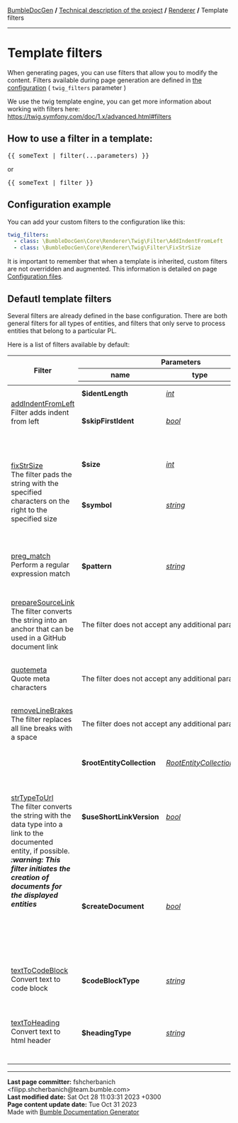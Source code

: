<embed> <a href="/docs/README.md">BumbleDocGen</a> <b>/</b> <a href="/docs/tech/readme.md">Technical description of the project</a> <b>/</b> <a href="/docs/tech/3.renderer/readme.md">Renderer</a> <b>/</b> Template filters<hr> </embed>

<embed> <h1>Template filters</h1> </embed>

When generating pages, you can use filters that allow you to modify the content.
Filters available during page generation are defined in <a href='/docs/tech/1.configuration/readme.md'>the configuration</a> ( `twig_filters` parameter )

We use the twig template engine, you can get more information about working with filters here: https://twig.symfony.com/doc/1.x/advanced.html#filters


<embed> <h2>How to use a filter in a template:</h2> </embed>

<pre>&#123;&#123; someText | filter(...parameters) &#125;&#125;</pre>

or

<pre>&#123;&#123; someText | filter &#125;&#125;</pre>


<embed> <h2>Configuration example</h2> </embed>

You can add your custom filters to the configuration like this:

```yaml
twig_filters:
  - class: \BumbleDocGen\Core\Renderer\Twig\Filter\AddIndentFromLeft
  - class: \BumbleDocGen\Core\Renderer\Twig\Filter\FixStrSize
```

It is important to remember that when a template is inherited, custom filters are not overridden and augmented.
This information is detailed on page <a href="/docs/tech/1.configuration/readme.md">Configuration files</a>.

<embed> <h2>Defautl template filters</h2> </embed>

Several filters are already defined in the base configuration.
There are both general filters for all types of entities, and filters that only serve to process entities that belong to a particular PL.

Here is a list of filters available by default:

<table>
    <thead>
    <tr>
        <th rowspan="3">Filter</th>
        <th colspan="3">Parameters</th>
    </tr>
    <tr>
        <th>name</th>
        <th>type</th>
        <th>description</th>
    </tr>
    <tr>
        <th colspan="4"></th>
    </tr>
    </thead>
    <tbody>
                                        <tr>
                                                        <td rowspan="5">
                        <a href="/docs/tech/3.renderer/classes/AddIndentFromLeft.md">addIndentFromLeft</a><br>
                                                Filter adds indent from left
                                            </td>
                                                </tr>
                            <tr>
                    <td colspan="3"></td>
                </tr>
                                <tr>
                                    <td>
                        <b>$identLength</b>
                    </td>
                    <td>
                        <i><a href='https://www.php.net/manual/en/language.types.integer.php'>int</a></i>
                    </td>
                    <td>Indent size</td>
                            </tr>
                            <tr>
                    <td colspan="3"></td>
                </tr>
                                <tr>
                                    <td>
                        <b>$skipFirstIdent</b>
                    </td>
                    <td>
                        <i><a href='https://www.php.net/manual/en/language.types.boolean.php'>bool</a></i>
                    </td>
                    <td>Skip indent for first line in text or not</td>
                            </tr>
                                        <tr>
                <td colspan="4">&nbsp;</td>
            </tr>
                                                <tr>
                                                        <td rowspan="5">
                        <a href="/docs/tech/3.renderer/classes/FixStrSize.md">fixStrSize</a><br>
                                                The filter pads the string with the specified characters on the right to the specified size
                                            </td>
                                                </tr>
                            <tr>
                    <td colspan="3"></td>
                </tr>
                                <tr>
                                    <td>
                        <b>$size</b>
                    </td>
                    <td>
                        <i><a href='https://www.php.net/manual/en/language.types.integer.php'>int</a></i>
                    </td>
                    <td>Required string size</td>
                            </tr>
                            <tr>
                    <td colspan="3"></td>
                </tr>
                                <tr>
                                    <td>
                        <b>$symbol</b>
                    </td>
                    <td>
                        <i><a href='https://www.php.net/manual/en/language.types.string.php'>string</a></i>
                    </td>
                    <td>The character to be used to complete the string</td>
                            </tr>
                                        <tr>
                <td colspan="4">&nbsp;</td>
            </tr>
                                                <tr>
                                                        <td rowspan="3">
                        <a href="/docs/tech/3.renderer/classes/PregMatch.md">preg_match</a><br>
                                                Perform a regular expression match
                                            </td>
                                                </tr>
                            <tr>
                    <td colspan="3"></td>
                </tr>
                                <tr>
                                    <td>
                        <b>$pattern</b>
                    </td>
                    <td>
                        <i><a href='https://www.php.net/manual/en/language.types.string.php'>string</a></i>
                    </td>
                    <td>The pattern to search for, as a string.</td>
                            </tr>
                                        <tr>
                <td colspan="4">&nbsp;</td>
            </tr>
                                                <tr>
                                                        <td >
                        <a href="/docs/tech/3.renderer/classes/PrepareSourceLink.md">prepareSourceLink</a><br>
                                                The filter converts the string into an anchor that can be used in a GitHub document link
                                            </td>
                                            <td colspan="3">The filter does not accept any additional parameters</td>
                                                </tr>
                                        <tr>
                <td colspan="4">&nbsp;</td>
            </tr>
                                                <tr>
                                                        <td >
                        <a href="/docs/tech/3.renderer/classes/Quotemeta.md">quotemeta</a><br>
                                                Quote meta characters
                                            </td>
                                            <td colspan="3">The filter does not accept any additional parameters</td>
                                                </tr>
                                        <tr>
                <td colspan="4">&nbsp;</td>
            </tr>
                                                <tr>
                                                        <td >
                        <a href="/docs/tech/3.renderer/classes/RemoveLineBrakes.md">removeLineBrakes</a><br>
                                                The filter replaces all line breaks with a space
                                            </td>
                                            <td colspan="3">The filter does not accept any additional parameters</td>
                                                </tr>
                                        <tr>
                <td colspan="4">&nbsp;</td>
            </tr>
                                                <tr>
                                                        <td rowspan="7">
                        <a href="/docs/tech/3.renderer/classes/StrTypeToUrl.md">strTypeToUrl</a><br>
                                                The filter converts the string with the data type into a link to the documented entity, if possible.
                        <br><i><b>:warning: This filter initiates the creation of documents for the displayed entities</b></i><br>                    </td>
                                                </tr>
                            <tr>
                    <td colspan="3"></td>
                </tr>
                                <tr>
                                    <td>
                        <b>$rootEntityCollection</b>
                    </td>
                    <td>
                        <i><a href='https://github.com/bumble-tech/bumble-doc-gen/blob/master/src/Core/Parser/Entity/RootEntityCollection.php'>RootEntityCollection</a></i>
                    </td>
                    <td></td>
                            </tr>
                            <tr>
                    <td colspan="3"></td>
                </tr>
                                <tr>
                                    <td>
                        <b>$useShortLinkVersion</b>
                    </td>
                    <td>
                        <i><a href='https://www.php.net/manual/en/language.types.boolean.php'>bool</a></i>
                    </td>
                    <td>Shorten or not the link name. When shortening, only the shortName of the entity will be shown</td>
                            </tr>
                            <tr>
                    <td colspan="3"></td>
                </tr>
                                <tr>
                                    <td>
                        <b>$createDocument</b>
                    </td>
                    <td>
                        <i><a href='https://www.php.net/manual/en/language.types.boolean.php'>bool</a></i>
                    </td>
                    <td>If true, creates an entity document. Otherwise, just gives a reference to the entity code</td>
                            </tr>
                                        <tr>
                <td colspan="4">&nbsp;</td>
            </tr>
                                                <tr>
                                                        <td rowspan="3">
                        <a href="/docs/tech/3.renderer/classes/TextToCodeBlock.md">textToCodeBlock</a><br>
                                                Convert text to code block
                                            </td>
                                                </tr>
                            <tr>
                    <td colspan="3"></td>
                </tr>
                                <tr>
                                    <td>
                        <b>$codeBlockType</b>
                    </td>
                    <td>
                        <i><a href='https://www.php.net/manual/en/language.types.string.php'>string</a></i>
                    </td>
                    <td>Code block type (e.g. php or console )</td>
                            </tr>
                                        <tr>
                <td colspan="4">&nbsp;</td>
            </tr>
                                                <tr>
                                                        <td rowspan="3">
                        <a href="/docs/tech/3.renderer/classes/TextToHeading.md">textToHeading</a><br>
                                                Convert text to html header
                                            </td>
                                                </tr>
                            <tr>
                    <td colspan="3"></td>
                </tr>
                                <tr>
                                    <td>
                        <b>$headingType</b>
                    </td>
                    <td>
                        <i><a href='https://www.php.net/manual/en/language.types.string.php'>string</a></i>
                    </td>
                    <td>Choose heading type: H1, H2, H3</td>
                            </tr>
                                        <tr>
                <td colspan="4">&nbsp;</td>
            </tr>
                </tbody>
</table>


<div id='page_committer_info'>
<hr>
<b>Last page committer:</b> fshcherbanich &lt;filipp.shcherbanich@team.bumble.com&gt;<br><b>Last modified date:</b>   Sat Oct 28 11:03:31 2023 +0300<br><b>Page content update date:</b> Tue Oct 31 2023<br>Made with <a href='https://github.com/bumble-tech/bumble-doc-gen/blob/master/docs/README.md'>Bumble Documentation Generator</a></div>